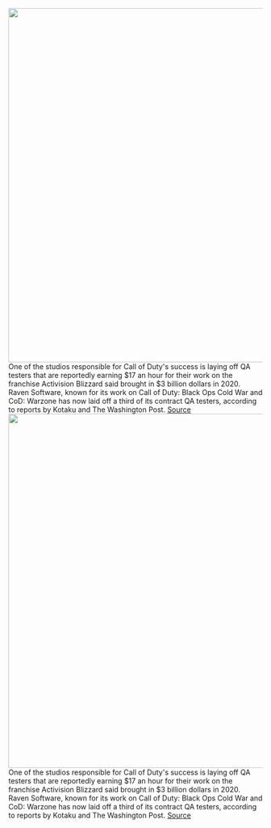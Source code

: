 <img src='https://cdn.vox-cdn.com/thumbor/--yPtoybXszhK_AwxjMEFCblwQI=/0x0:1920x1082/1200x800/filters:focal(205x314:511x620)/cdn.vox-cdn.com/uploads/chorus_image/image/70227151/WZP_S1_ANNOUNCEMENT_TOUT.0.jpg' width='700px' /><br/>
One of the studios responsible for Call of Duty's success is laying off QA testers that are reportedly earning $17 an hour for their work on the franchise Activision Blizzard said brought in $3 billion dollars in 2020. Raven Software, known for its work on Call of Duty: Black Ops Cold War and CoD: Warzone has now laid off a third of its contract QA testers, according to reports by Kotaku and The Washington Post.
<a href='https://www.theverge.com/2021/12/3/22816827/raven-software-qa-contractor-layoff-activision-blizzard-call-of-duty'> Source <a/><img src='https://cdn.vox-cdn.com/thumbor/--yPtoybXszhK_AwxjMEFCblwQI=/0x0:1920x1082/1200x800/filters:focal(205x314:511x620)/cdn.vox-cdn.com/uploads/chorus_image/image/70227151/WZP_S1_ANNOUNCEMENT_TOUT.0.jpg' width='700px' /><br/>
One of the studios responsible for Call of Duty's success is laying off QA testers that are reportedly earning $17 an hour for their work on the franchise Activision Blizzard said brought in $3 billion dollars in 2020. Raven Software, known for its work on Call of Duty: Black Ops Cold War and CoD: Warzone has now laid off a third of its contract QA testers, according to reports by Kotaku and The Washington Post.
<a href='https://www.theverge.com/2021/12/3/22816827/raven-software-qa-contractor-layoff-activision-blizzard-call-of-duty'> Source <a/>